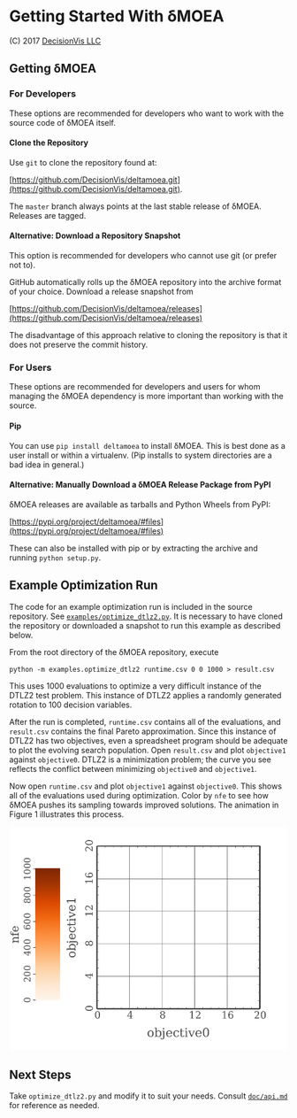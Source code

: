 # Getting Started With δMOEA

(C) 2017 [DecisionVis LLC](http://www.decisionvis.com)

## Getting δMOEA

### For Developers

These options are recommended for developers who want to
work with the source code of δMOEA itself.

#### Clone the Repository

Use `git` to clone the repository found at:

[https://github.com/DecisionVis/deltamoea.git](https://github.com/DecisionVis/deltamoea.git).

The `master` branch always points at the last stable
release of δMOEA.  Releases are tagged.

#### Alternative: Download a Repository Snapshot

This option is recommended for developers who cannot use
git (or prefer not to).

GitHub automatically rolls up the δMOEA repository into
the archive format of your choice.  Download a release
snapshot from

[https://github.com/DecisionVis/deltamoea/releases](https://github.com/DecisionVis/deltamoea/releases)

The disadvantage of this approach relative to cloning the
repository is that it does not preserve the commit history.

### For Users

These options are recommended for developers and users for
whom managing the δMOEA dependency is more important than
working with the source.

#### Pip

You can use `pip install deltamoea` to install δMOEA.  This is
best done as a user install or within a virtualenv.
(Pip installs to system directories are a bad idea in
general.)

#### Alternative: Manually Download a δMOEA Release Package from PyPI

δMOEA releases are available as tarballs and Python Wheels
from PyPI:

[https://pypi.org/project/deltamoea/#files](https://pypi.org/project/deltamoea/#files)

These can also be installed with pip or by extracting the
archive and running `python setup.py`.

## Example Optimization Run

The code for an example optimization run is included in
the source repository.  See
[`examples/optimize_dtlz2.py`](../examples/optimize_dtlz2.py).
It is necessary to have cloned the repository or downloaded
a snapshot to run this example as described below.

From the root directory of the δMOEA repository, execute

```
python -m examples.optimize_dtlz2 runtime.csv 0 0 1000 > result.csv
```

This uses 1000 evaluations to optimize a very difficult
instance of the DTLZ2 test problem.  This instance of
DTLZ2 applies a randomly generated rotation to 100 decision
variables.

After the run is completed, `runtime.csv` contains all
of the evaluations, and `result.csv` contains the final
Pareto approximation.  Since this instance of DTLZ2 has
two objectives, even a spreadsheet program should be
adequate to plot the evolving search population.  Open
`result.csv` and plot `objective1` against `objective0`.
DTLZ2 is a minimization problem; the curve you see
reflects the conflict between minimizing `objective0` and
`objective1`.

Now open `runtime.csv` and plot `objective1` against
`objective0`.  This shows all of the evaluations used
during optimization.  Color by `nfe` to see how δMOEA
pushes its sampling towards improved solutions.  The
animation in Figure 1 illustrates this process.

![Figure 1: Accumulated evaluations](img/example_optimization.gif)

## Next Steps

Take `optimize_dtlz2.py` and modify it to suit your needs.
Consult [`doc/api.md`](api.md) for reference as needed.


